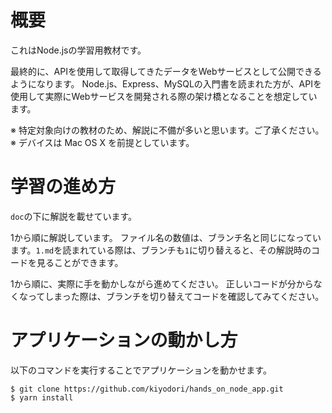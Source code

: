 # 概要
これはNode.jsの学習用教材です。

最終的に、APIを使用して取得してきたデータをWebサービスとして公開できるようになります。
Node.js、Express、MySQLの入門書を読まれた方が、APIを使用して実際にWebサービスを開発される際の架け橋となることを想定しています。

※ 特定対象向けの教材のため、解説に不備が多いと思います。ご了承ください。
※ デバイスは Mac OS X を前提としています。

# 学習の進め方
`doc`の下に解説を載せています。

1から順に解説しています。
ファイル名の数値は、ブランチ名と同じになっています。`1.md`を読まれている際は、ブランチも`1`に切り替えると、その解説時のコードを見ることができます。

1から順に、実際に手を動かしながら進めてください。
正しいコードが分からなくなってしまった際は、ブランチを切り替えてコードを確認してみてください。

# アプリケーションの動かし方
以下のコマンドを実行することでアプリケーションを動かせます。

```
$ git clone https://github.com/kiyodori/hands_on_node_app.git
$ yarn install
```
